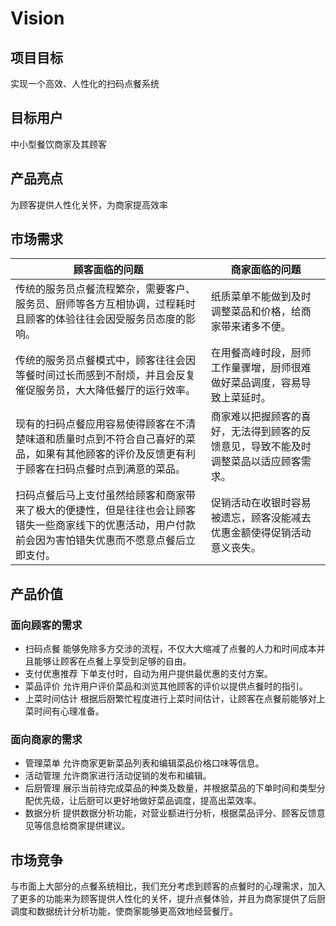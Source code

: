 # Vision

## 项目目标

实现一个高效、人性化的扫码点餐系统

## 目标用户

中小型餐饮商家及其顾客

## 产品亮点

为顾客提供人性化关怀，为商家提高效率

## 市场需求

顾客面临的问题 | 商家面临的问题 | 
------- | ------- | 
传统的服务员点餐流程繁杂，需要客户、服务员、厨师等各方互相协调，过程耗时且顾客的体验往往会因受服务员态度的影响。| 纸质菜单不能做到及时调整菜品和价格，给商家带来诸多不便。 | 
传统的服务员点餐模式中，顾客往往会因等餐时间过长而感到不耐烦，并且会反复催促服务员，大大降低餐厅的运行效率。|在用餐高峰时段，厨师工作量骤增，厨师很难做好菜品调度，容易导致上菜延时。|
现有的扫码点餐应用容易使得顾客在不清楚味道和质量时点到不符合自己喜好的菜品，如果有其他顾客的评价及反馈更有利于顾客在扫码点餐时点到满意的菜品。|商家难以把握顾客的喜好，无法得到顾客的反馈意见，导致不能及时调整菜品以适应顾客需求。|
扫码点餐后马上支付虽然给顾客和商家带来了极大的便捷性，但是往往也会让顾客错失一些商家线下的优惠活动，用户付款前会因为害怕错失优惠而不愿意点餐后立即支付。|促销活动在收银时容易被遗忘，顾客没能减去优惠金额使得促销活动意义丧失。|
## 产品价值

### 面向顾客的需求

- 扫码点餐
  能够免除多方交涉的流程，不仅大大缩减了点餐的人力和时间成本并且能够让顾客在点餐上享受到足够的自由。
- 支付优惠推荐
  下单支付时，自动为用户提供最优惠的支付方案。
- 菜品评价
  允许用户评价菜品和浏览其他顾客的评价以提供点餐时的指引。
- 上菜时间估计
  根据后厨繁忙程度进行上菜时间估计，让顾客在点餐前能够对上菜时间有心理准备。

### 面向商家的需求

- 管理菜单
  允许商家更新菜品列表和编辑菜品价格口味等信息。
- 活动管理
  允许商家进行活动促销的发布和编辑。
- 后厨管理
  展示当前待完成菜品的种类及数量，并根据菜品的下单时间和类型分配优先级，让后厨可以更好地做好菜品调度，提高出菜效率。
- 数据分析
  提供数据分析功能，对营业额进行分析，根据菜品评分、顾客反馈意见等信息给商家提供建议。

## 市场竞争

与市面上大部分的点餐系统相比，我们充分考虑到顾客的点餐时的心理需求，加入了更多的功能来为顾客提供人性化的关怀，提升点餐体验，并且为商家提供了后厨调度和数据统计分析功能，使商家能够更高效地经营餐厅。
